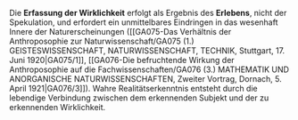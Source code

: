 
Die **Erfassung der Wirklichkeit** erfolgt als Ergebnis des **Erlebens**, nicht der Spekulation, und erfordert ein unmittelbares Eindringen in das wesenhaft Innere der Naturerscheinungen ([[GA075-Das Verhältnis der Anthroposophie zur Naturwissenschaft/GA075 (1.) GEISTESWISSENSCHAFT, NATURWISSENSCHAFT, TECHNIK, Stuttgart, 17. Juni 1920|GA075/1]], [[GA076-Die befruchtende Wirkung der Anthroposophie auf die Fachwissenschaften/GA076 (3.) MATHEMATIK UND ANORGANISCHE NATURWISSENSCHAFTEN, Zweiter Vortrag, Dornach, 5. April 1921|GA076/3]]). Wahre Realitätserkenntnis entsteht durch die lebendige Verbindung zwischen dem erkennenden Subjekt und der zu erkennenden Wirklichkeit.
